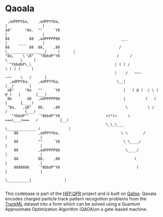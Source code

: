 # Qaoala
```                              
 ,adPPPYba,    ,adPPYYba,                                              |                |                                
a8"      "8a.  ""     `Y8                                              |                |
88         88  ,adPPPPP88                            ___               |     ____       |
88         88  88,    ,88                           /    \_________________/     \      |                                     
"8a,    \ \8"  `"8bbdP"Y8                          /     /			              \      \     |
 `"YbbdbP\_\                                      | ( ) /                   \ ( ) |     |
                                                  |    /   ~~~        ~~~    \   /      |
  ,adPPYba,    ,adPPYYba,                          \__|                      |__/       |
 a8"     "8a   ""     `Y8                             |   ( @ )  / \ ( @ )   |       {___)
 8b       d8   ,adPPPPP88                             |         (   )        |      {____)
 "8a,   ,a8"   88,    ,88                              \         \ /        /        {___)
  `"YbbdP"'    `"8bbdP"Y8                     <(*)>     \    ===\___/===   /          {__)
                                              \_\_\___     \_____________ /             |
    88         ,adPPYYba,                            \ \       /        |               |
    88         ""     `Y8                             \ \____/          |               |
    88         ,adPPPPP88                              \____/           |               |
    88         88,    ,88                                  (            |               |
    8888888    `"8bbdP"Y8                                   (           |               |
                                                             \__________|               |
                                                                       
```
This codebase is part of the [HEP.QPR](https://hep-qpr.lbl.gov/) project and is built on [Qallse](https://github.com/derlin/hepqpr-qallse). Qaoala encodes charged particle track pattern recognition problems from the [TrackML](https://www.kaggle.com/c/trackml-particle-identification/data) dataset into a form which can be solved using a Quantum Approximate Optimization Algorithm (QAOA)on a gate-based machine. 


